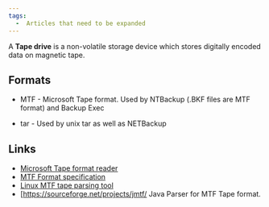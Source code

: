 ```yaml
---
tags:
  -  Articles that need to be expanded
---
```

A **Tape drive** is a non-volatile storage device which stores digitally
encoded data on magnetic tape.

## Formats

- MTF - Microsoft Tape format. Used by NTBackup (.BKF files are MTF
  format) and Backup Exec

<!-- -->

- tar - Used by unix tar as well as NETBackup

## Links

- [Microsoft Tape format reader](https://sourceforge.net/projects/mtf/)
- [MTF Format specification](http://laytongraphics.com/mtf/MTF_100a.PDF)
- [Linux MTF tape parsing
  tool](http://www.laytongraphics.com/mtf/mtf-0.2.1.tgz)
- \[<https://sourceforge.net/projects/jmtf/> Java Parser for MTF Tape
  format.